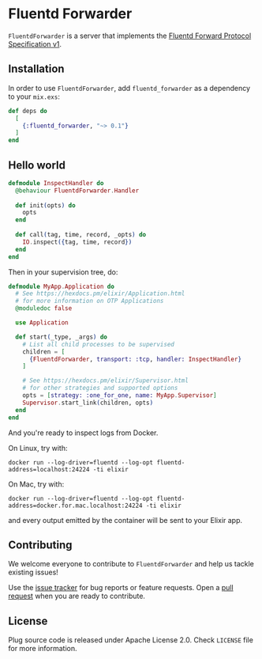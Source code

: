 # Fluentd Forwarder

`FluentdForwarder` is a server that implements the [Fluentd Forward Protocol Specification v1](https://github.com/fluent/fluentd/wiki/Forward-Protocol-Specification-v1).

## Installation

In order to use `FluentdForwarder`, add `fluentd_forwarder` as a dependency to your `mix.exs`:

```elixir
def deps do
  [
    {:fluentd_forwarder, "~> 0.1"}
  ]
end
```
## Hello world

```elixir
defmodule InspectHandler do
  @behaviour FluentdForwarder.Handler
                                        
  def init(opts) do
    opts
  end
                                        
  def call(tag, time, record, _opts) do
    IO.inspect({tag, time, record})
  end
end
```

Then in your supervision tree, do:

```elixir
defmodule MyApp.Application do
  # See https://hexdocs.pm/elixir/Application.html
  # for more information on OTP Applications
  @moduledoc false

  use Application

  def start(_type, _args) do
    # List all child processes to be supervised
    children = [
      {FluentdForwarder, transport: :tcp, handler: InspectHandler}
    ]

    # See https://hexdocs.pm/elixir/Supervisor.html
    # for other strategies and supported options
    opts = [strategy: :one_for_one, name: MyApp.Supervisor]
    Supervisor.start_link(children, opts)
  end
end
```

And you're ready to inspect logs from Docker.

On Linux, try with:

```
docker run --log-driver=fluentd --log-opt fluentd-address=localhost:24224 -ti elixir
```

On Mac, try with:

```
docker run --log-driver=fluentd --log-opt fluentd-address=docker.for.mac.localhost:24224 -ti elixir
```

and every output emitted by the container will be sent to your Elixir app.

## Contributing

We welcome everyone to contribute to `FluentdForwarder` and help us tackle existing issues!

Use the [issue tracker][issues] for bug reports or feature requests. Open a [pull request][pulls] when you are ready to contribute.

## License

Plug source code is released under Apache License 2.0.
Check `LICENSE` file for more information.

  [issues]: https://github.com/team-telnyx/elixir-fluentd-forwarder/issues
  [pulls]: https://github.com/team-telnyx/elixir-fluentd-forwarder/pulls
